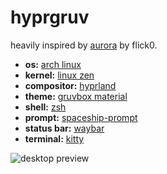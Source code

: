 # hyprgruv

heavily inspired by [aurora](https://github.com/flick0/dotfiles/tree/aurora) by flick0.

- **os:** [arch linux](https://archlinux.org/)
- **kernel:** [linux zen](https://github.com/zen-kernel/zen-kernel)
- **compositor:** [hyprland](https://hyprland.org/)
- **theme:** [gruvbox material](https://github.com/sainnhe/gruvbox-material)
- **shell:** [zsh](https://www.zsh.org/)
- **prompt:** [spaceship-prompt](https://spaceship-prompt.sh/)
- **status bar:** [waybar](https://github.com/Alexays/Waybar)
- **terminal:** [kitty](https://sw.kovidgoyal.net/kitty/)

![desktop preview](preview.png)
